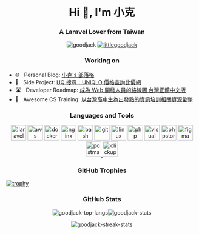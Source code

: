 <h1 align="center">Hi 👋, I'm 小克</h1>
<h3 align="center">A Laravel Lover from Taiwan</h3>

<p align="center">
<img src="https://komarev.com/ghpvc/?username=goodjack&label=Profile%20views&color=yellow&style=flat-square" alt="goodjack" />
<a href="https://twitter.com/littlegoodjack" target="blank"><img src="https://img.shields.io/twitter/follow/littlegoodjack?logo=twitter&style=flat-square&color=yellow" alt="littlegoodjack" /></a>
</p>

<h3 align="center">Working on</h3>

- 🌐 &nbsp; Personal Blog: [小克's 部落格](https://blog.goodjack.tw)
- 👕 &nbsp; Side Project: [UQ 搜尋：UNIQLO 價格查詢比價網](https://uq.goodjack.tw)
- 🛣️ &nbsp; Developer Roadmap: [成為 Web 開發人員的路線圖 台灣正體中文版](https://github.com/goodjack/developer-roadmap-chinese)
- 🎒 &nbsp; Awesome CS Training: [以台灣高中生為出發點的資訊培訓相關資源彙整](https://github.com/goodjack/awesome-cs-training)

<h3 align="center">Languages and Tools</h3>
<p align="center"> <a href="https://laravel.com" target="_blank"> <img src="https://simpleicons.org/icons/laravel.svg" alt="laravel" width="40" height="40"/> </a> <a href="https://aws.amazon.com" target="_blank"> <img src="https://simpleicons.org/icons/amazonaws.svg" alt="aws" width="40" height="40"/> </a> <a href="https://www.docker.com" target="_blank"> <img src="https://simpleicons.org/icons/docker.svg" alt="docker" width="40" height="40"/> </a> <a href="https://www.nginx.com" target="_blank"> <img src="https://simpleicons.org/icons/nginx.svg" alt="nginx" width="40" height="40"/> </a> <a href="https://www.gnu.org/software/bash/" target="_blank"> <img src="https://simpleicons.org/icons/gnubash.svg" alt="bash" width="40" height="40"/> </a> <a href="https://git-scm.com" target="_blank"> <img src="https://simpleicons.org/icons/git.svg" alt="git" width="40" height="40"/> </a <a href="https://www.linux.org" target="_blank"> <img src="https://simpleicons.org/icons/linux.svg" alt="linux" width="40" height="40"/> </a> <a href="https://www.php.net" target="_blank"> <img src="https://simpleicons.org/icons/php.svg" alt="php" width="40" height="40"/> </a> <a href="https://code.visualstudio.com" target="_blank"> <img src="https://simpleicons.org/icons/visualstudiocode.svg" alt="visual studio code" width="40" height="40"/> </a> <a href="https://www.jetbrains.com/phpstorm" target="_blank"> <img src="https://simpleicons.org/icons/phpstorm.svg" alt="phpstorm" width="40" height="40"/> </a> <a href="https://www.figma.com" target="_blank"> <img src="https://simpleicons.org/icons/figma.svg" alt="figma" width="40" height="40"/> </a> <a href="https://postman.com" target="_blank"> <img src="https://simpleicons.org/icons/postman.svg" alt="postman" width="40" height="40"/> </a> <a href="https://clickup.com" target="_blank"> <img src="https://simpleicons.org/icons/clickup.svg" alt="clickup" width="40" height="40"/> </a> </p>

<h3 align="center">GitHub Trophies</h3>

[![trophy](https://github-profile-trophy.vercel.app/?username=goodjack&theme=onedark&column=-1&margin-w=2&margin-h=2&no-frame=true)](https://github.com/ryo-ma/github-profile-trophy)

<h3 align="center">GitHub Stats</h3>

<p align="center"><img align="center" src="https://github-readme-stats.vercel.app/api/top-langs?username=goodjack&layout=compact&langs_count=7&theme=slateorange&title_color=e3bb18&icon_color=e3bb18&bg_color=151515&border_color=323232" alt="goodjack-top-langs" /><img align="center" src="https://github-readme-stats.vercel.app/api?username=goodjack&show_icons=true&count_private=true&theme=slateorange&title_color=e3bb18&icon_color=e3bb18&bg_color=151515&border_color=323232" alt="goodjack-stats" /></p>

<p align="center"><img align="center" src="https://github-readme-streak-stats.herokuapp.com/?user=goodjack&theme=dark&ring=e3bb18&fire=e3bb18&currStreakLabel=e3bb18&border=323232" alt="goodjack-streak-stats" /></p>
